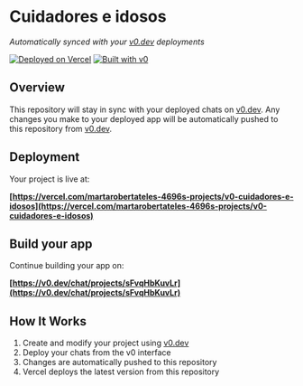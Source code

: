 # Cuidadores e idosos

*Automatically synced with your [v0.dev](https://v0.dev) deployments*

[![Deployed on Vercel](https://img.shields.io/badge/Deployed%20on-Vercel-black?style=for-the-badge&logo=vercel)](https://vercel.com/martarobertateles-4696s-projects/v0-cuidadores-e-idosos)
[![Built with v0](https://img.shields.io/badge/Built%20with-v0.dev-black?style=for-the-badge)](https://v0.dev/chat/projects/sFvqHbKuvLr)

## Overview

This repository will stay in sync with your deployed chats on [v0.dev](https://v0.dev).
Any changes you make to your deployed app will be automatically pushed to this repository from [v0.dev](https://v0.dev).

## Deployment

Your project is live at:

**[https://vercel.com/martarobertateles-4696s-projects/v0-cuidadores-e-idosos](https://vercel.com/martarobertateles-4696s-projects/v0-cuidadores-e-idosos)**

## Build your app

Continue building your app on:

**[https://v0.dev/chat/projects/sFvqHbKuvLr](https://v0.dev/chat/projects/sFvqHbKuvLr)**

## How It Works

1. Create and modify your project using [v0.dev](https://v0.dev)
2. Deploy your chats from the v0 interface
3. Changes are automatically pushed to this repository
4. Vercel deploys the latest version from this repository
